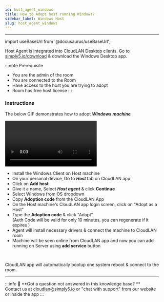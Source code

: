 ```yaml
---
id: host_agent_windows
title: How to Adopt host running Windows?
sidebar_label: Windows Host
slug: host_agent_windows
---
```

---

import useBaseUrl from '@docusaurus/useBaseUrl';

Host Agent is integrated into CloudLAN Desktop clients. Go to [simply5.io/download](https://www.simply5.io/download) & download the Windows Desktop app. 

:::note Prerequisite
- You are the admin of the room
- You are connected to the Room
- Have access to the host you are trying to adopt
- Room has free host license
:::

### Instructions

The below GIF demonstrates how to adopt ***Windows machine*** 
<div className = "iframe_container">
    <video className="responsive-iframe" src={useBaseUrl("videos/how_to_add_host_and_adopt_windows.mp4")} title="Connecting to room" autoPlay="true" controls ></video>
</div>

- Install the Windows Client on Host machine
- On your personal device, Go to ***Host*** tab on CloudLAN app
- Click on **Add host**
- Give it a name, Select ***Host agent*** & click **Continue**
- Select Windows from OS dropdown 
- Copy **Adoption code** from the CloudLAN App
- On the Host machine's CloudLAN app login screen, click on "Adopt as a Host" 
- Type the **Adoption code** & click "Adopt" <br /> (Auth Code will be valid for only 10 minutes, you can regenerate if it expires )
- Agent will install necessary drivers & connect the machine to CloudLAN room
- Machine will be seen online from CloudLAN app and now you can add running on Server using **add service** button



<br />

CloudLAN app will automatically bootup one system reboot & connect to the room.



---

:::info
:information_desk_person: **Got a question not answered in this knowledge base? ** <br />
Contact us at [cloudlan@simply5.io](mailto:cloudlan@simply5.io) or "chat with support" from our website or inside the app
:::